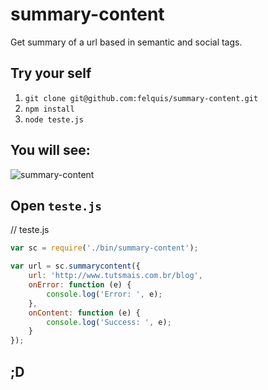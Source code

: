 # summary-content

Get summary of a url based in semantic and social tags.

## Try your self

1. `git clone git@github.com:felquis/summary-content.git`
1. `npm install`
1. `node teste.js`

## You will see:
![summary-content](https://f.cloud.github.com/assets/736728/442248/f939209e-b141-11e2-8cdf-1a89eb8bc465.png)

## Open `teste.js`
// teste.js
```js
var sc = require('./bin/summary-content');

var url = sc.summarycontent({
	url: 'http://www.tutsmais.com.br/blog',
	onError: function (e) {
		console.log('Error: ', e);
	},
	onContent: function (e) {
		console.log('Success: ', e);
	}
});
```

## ;D